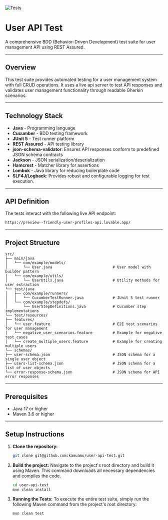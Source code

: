 
![Tests](https://github.com/kamuamu/user-api-test/actions/workflows/tests.yml/badge.svg)

# User API Test

A comprehensive BDD (Behavior-Driven Development) test suite for user management API using REST Assured.

---

## Overview

This test suite provides automated testing for a user management system with full CRUD operations. It uses a live api server to test API responses and validates user management functionality through readable Gherkin scenarios.

---

## Technology Stack

- **Java** - Programming language
- **Cucumber** - BDD testing framework
- **JUnit 5** - Test runner platform
- **REST Assured** - API testing library
- **json-schema-validator**: Ensures API responses conform to predefined JSON schema contracts
- **Jackson** - JSON serialization/deserialization
- **Hamcrest** - Matcher library for assertions
- **Lombok** - Java library for reducing boilerplate code
- **SLF4J/Logback**: Provides robust and configurable logging for test execution.

---

## API Definition

The tests interact with the following live API endpoint:

`https://preview--friendly-user-profiles-api.lovable.app/`

---

## Project Structure

```
src/
├── main/java
│   └── com/example/models/
│       └── User.java                           # User model with builder pattern
│   └── com/example/utils/
│       └── UserUtils.java                      # Utility methods for user extraction
└── test/java
│   ├── com/example/runners/
│   │   └── CucumberTestRunner.java             # JUnit 5 test runner
│   └── com/example/stepdefs/
│       └── UserStepDefinitions.java            # Cucumber step implementations
└── test/resources/
├── features/
│   └── user.feature                            # E2E test scenarios for user management
│   └── negative_user_scenarios.feature         # Example for negative test cases
│   └── create_multiple_users.feature           # Example for creating multiple users
└── schemas/
├── user-schema.json                            # JSON schema for a single user object
├── users-list-schema.json                      # JSON schema for a list of user objects
└── error-response-schema.json                  # JSON schema for API error responses
```

---

## Prerequisites

- Java 17 or higher
- Maven 3.6 or higher

---

## Setup Instructions

1.  **Clone the repository:**
    ```bash
    git clone git@github.com:kamuamu/user-api-test.git
    ```
2.  **Build the project:**
    Navigate to the project's root directory and build it using Maven. This command downloads all necessary dependencies and compiles the code.
    ```bash
    cd user-api-test
    mvn clean install
    ```
3.  **Running the Tests:**
    To execute the entire test suite, simply run the following Maven command from the project's root directory:
    ```bash
    mvn clean test   
    ```
